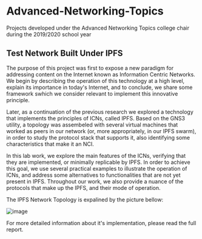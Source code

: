 # Advanced-Networking-Topics
Projects developed under the Advanced Networking Topics college chair during the 2019/2020 school year

## Test Network Built Under IPFS
The purpose of this project was first to expose a new paradigm for addressing content on the Internet known as Information Centric Networks.
We begin by describing the operation of this technology at a high level, explain its importance in today's Internet, and to conclude, we share some framework swhich we consider relevant to implement this innovative principle.

Later, as a continuation of the previous research we explored a technology that implements the principles of ICNs, called IPFS. Based on the GNS3 utility, a topology was assembeled with several virtual machines that worked as peers in our network (or, more appropriately, in our IPFS swarm), in order to study the protocol stack that supports it, also identifying some characteristics that make it an NCI.

In this lab work, we explore the main features of the ICNs, verifying that they are implemented, or minimally replicable by IPFS. In order to achieve this goal, we use several practical examples to illustrate the operation of ICNs, and address some alternatives to functionalities that are not yet present in IPFS. Throughout our work, we also provide a nuance of the protocols that make up the IPFS, and their mode of operation.

The IPFS Network Topology is expalined by the picture bellow:

![image](https://user-images.githubusercontent.com/13381706/163422660-04df2464-830b-4f72-abf9-d23549c50239.png)

For more detailed information about it's implementation, please read the full report.
